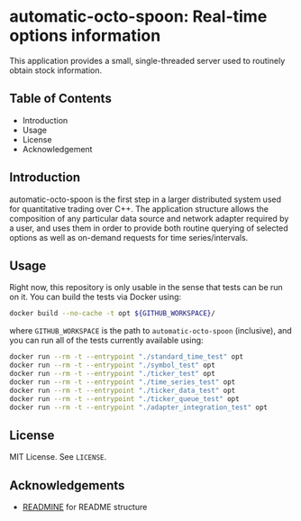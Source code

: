 # automatic-octo-spoon: Real-time options information

This application provides a small, single-threaded server used to routinely obtain stock information.

## Table of Contents

* Introduction
* Usage
* License
* Acknowledgement

## Introduction

automatic-octo-spoon is the first step in a larger distributed system used for quantitative trading over C++. The application structure allows the composition of any particular data source and network adapter required by a user, and uses them in order to provide both routine querying of selected options as well as on-demand requests for time series/intervals.

## Usage

Right now, this repository is only usable in the sense that tests can be run on it. You can build the tests via Docker using:

```bash
docker build --no-cache -t opt ${GITHUB_WORKSPACE}/
```

where `GITHUB_WORKSPACE` is the path to `automatic-octo-spoon` (inclusive), and you can run all of the tests currently available using:

```bash
docker run --rm -t --entrypoint "./standard_time_test" opt
docker run --rm -t --entrypoint "./symbol_test" opt
docker run --rm -t --entrypoint "./ticker_test" opt
docker run --rm -t --entrypoint "./time_series_test" opt
docker run --rm -t --entrypoint "./ticker_data_test" opt
docker run --rm -t --entrypoint "./ticker_queue_test" opt
docker run --rm -t --entrypoint "./adapter_integration_test" opt
```

## License

MIT License. See `LICENSE`.

## Acknowledgements

* [READMINE](https://github.com/mhucka/readmine) for README structure
